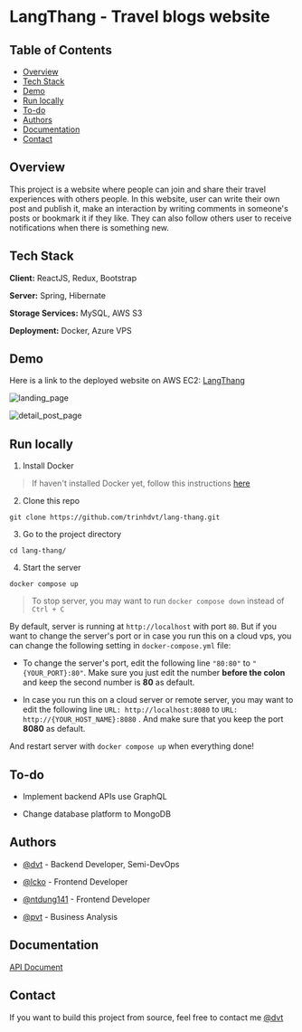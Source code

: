 # LangThang - Travel blogs website

## Table of Contents

- [Overview](#overview)
- [Tech Stack](#tech-stack)
- [Demo](#demo)
- [Run locally](#run-locally)
- [To-do](#to-do)
- [Authors](#authors)
- [Documentation](#documentation)
- [Contact](#contact)

## Overview

This project is a website where people can join and share their travel experiences with others people. In this website, user can write their own post and publish it, make an interaction by writing comments in someone's posts or bookmark it if they like. They can also follow others user to receive notifications when there is something new.

## Tech Stack

**Client:** ReactJS, Redux, Bootstrap

**Server:** Spring, Hibernate

**Storage Services:** MySQL, AWS S3

**Deployment:** Docker, Azure VPS


## Demo

Here is a link to the deployed website on AWS EC2: [LangThang](http://illusion.codes)

![landing_page](https://i.imgur.com/vU7jhua.png)
  
![detail_post_page](https://i.imgur.com/6IRw6fX.png)

## Run locally 

1. Install Docker

> If haven't installed Docker yet, follow this instructions [here](https://docs.docker.com/engine/install)

2. Clone this repo 

```
git clone https://github.com/trinhdvt/lang-thang.git
```

3. Go to the project directory

```
cd lang-thang/
```

4. Start the server

```
docker compose up
```

> To stop server, you may want to run `docker compose down` instead of `Ctrl + C`

By default, server is running at `http://localhost` with port `80`. But if you want to change the server's port or in case you run this on a cloud vps, you can change the following setting in `docker-compose.yml` file:

* To change the server's port, edit the following line `"80:80"` to `"{YOUR_PORT}:80"`. Make sure you just edit the number **before the colon** and keep the second number is **80** as default.

* In case you run this on a cloud server or remote server, you may want to edit the following line `URL: http://localhost:8080` to `URL: http://{YOUR_HOST_NAME}:8080` . And make sure that you keep the port **8080** as default.

And restart server with `docker compose up` when everything done!

## To-do

* Implement backend APIs use GraphQL

* Change database platform to MongoDB
    
## Authors

- [@dvt](https://github.com/trinhdvt) - Backend Developer, Semi-DevOps

- [@lcko](https://github.com/lcko1012) - Frontend Developer

- [@ntdung141](https://github.com/NTDung141) - Frontend Developer
  
- [@pvt](https://github.com/phamvantanh) - Business Analysis
  
  
## Documentation

[API Document](./docs/API)

## Contact

If you want to build this project from source, feel free to contact me [@dvt](https://www.facebook.com/trinh.dvt/)

